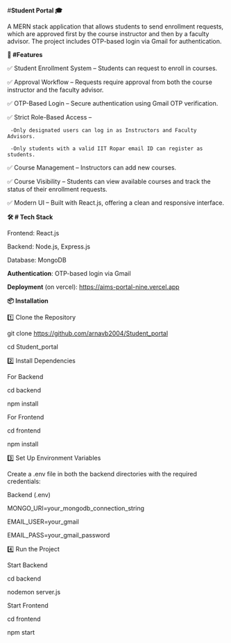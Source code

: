 #**Student Portal 🎓**

A MERN stack application that allows students to send enrollment requests, which are approved first by the course instructor and then by a faculty advisor. The project includes OTP-based login via Gmail for authentication.

**🚀 #Features**

✅ Student Enrollment System – Students can request to enroll in courses.

✅ Approval Workflow – Requests require approval from both the course instructor and the faculty advisor.

✅ OTP-Based Login – Secure authentication using Gmail OTP verification.

✅ Strict Role-Based Access –

     -Only designated users can log in as Instructors and Faculty Advisors.
     
     -Only students with a valid IIT Ropar email ID can register as students.
     
✅ Course Management – Instructors can add new courses.

✅ Course Visibility – Students can view available courses and track the status of their enrollment requests.

✅ Modern UI – Built with React.js, offering a clean and responsive interface.

**🛠️ # Tech Stack**

Frontend: React.js

Backend: Node.js, Express.js

Database: MongoDB

**Authentication**: OTP-based login via Gmail

**Deployment** (on vercel): https://aims-portal-nine.vercel.app


**📦 Installation**

1️⃣ Clone the Repository

git clone https://github.com/arnavb2004/Student_portal

cd Student_portal

2️⃣ Install Dependencies

For Backend

cd backend

npm install

For Frontend

cd frontend

npm install

3️⃣ Set Up Environment Variables

Create a .env file in both the backend  directories with the required credentials:

Backend (.env)

MONGO_URI=your_mongodb_connection_string

EMAIL_USER=your_gmail

EMAIL_PASS=your_gmail_password

4️⃣ Run the Project

Start Backend

cd backend

nodemon server.js

Start Frontend

cd frontend

npm start
